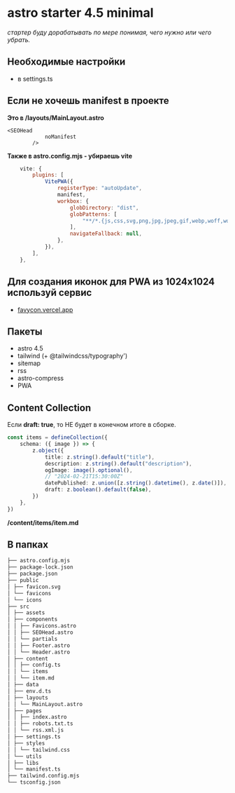 # astro starter 4.5 minimal

_стартер буду дорабатывать по мере понимая, чего нужно или чего убрать._

## Необходимые настройки

- в settings.ts

## Если не хочешь manifest в проекте

**Это в /layouts/MainLayout.astro**

```astro
<SEOHead
			noManifest
		/>
```
**Также в astro.config.mjs - убираешь vite**

```mjs
	vite: {
		plugins: [
			VitePWA({
				registerType: "autoUpdate",
				manifest,
				workbox: {
					globDirectory: "dist",
					globPatterns: [
						"**/*.{js,css,svg,png,jpg,jpeg,gif,webp,woff,woff2,ttf,eot,ico}",
					],
					navigateFallback: null,
				},
			}),
		],
	},
```

## Для создания иконок для PWA из 1024x1024 используй сервис

- [favycon.vercel.app](https://favycon.vercel.app/)

## Пакеты

- astro 4.5
- tailwind (+ @tailwindcss/typography')
- sitemap
- rss
- astro-compress
- PWA

## Content Collection

Если **draft: true**, то НЕ будет в конечном итоге в сборке.

```ts
const items = defineCollection({
	schema: ({ image }) => {
		z.object({
			title: z.string().default("title"),
			description: z.string().default("description"),
			ogImage: image().optional(),
			// "2024-02-21T15:30:00Z"
			datePublished: z.union([z.string().datetime(), z.date()]),
			draft: z.boolean().default(false),
		})
	},
})
```

**/content/items/item.md**

## В папках

```md
├── astro.config.mjs
├── package-lock.json
├── package.json
├── public
│ ├── favicon.svg
│ └── favicons
│ └── icons
├── src
│ ├── assets
│ ├── components
│ │ ├── Favicons.astro
│ │ ├── SEOHead.astro
│ │ └── partials
│ │ ├── Footer.astro
│ │ └── Header.astro
│ ├── content
│ │ ├── config.ts
│ │ └── items
│ │ └── item.md
│ ├── data
│ ├── env.d.ts
│ ├── layouts
│ │ └── MainLayout.astro
│ ├── pages
│ │ ├── index.astro
│ │ ├── robots.txt.ts
│ │ └── rss.xml.js
│ ├── settings.ts
│ ├── styles
│ │ └── tailwind.css
│ └── utils
│ ├── libs
│ └── manifest.ts
├── tailwind.config.mjs
└── tsconfig.json
```
